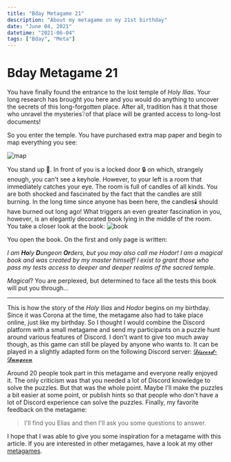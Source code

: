 ```yaml
---
title: "Bday Metagame 21"
description: "About my metagame on my 21st birthday"
date: "June 04, 2021"
datetime: "2021-06-04"
tags: ["Bday", "Meta"]
---
```


# Bday Metagame 21
You have finally found the entrance to the lost temple of *Holy Ilias*.
Your long research has brought you here and you would do anything to uncover the secrets of this long-forgotten place.
After all, tradition has it that those who unravel the mysteries:grey_question:of that place will be granted access to long-lost documents!

So you enter the temple. You have purchased extra map paper and begin to map everything you see:

![map](prologue_map.png)

You stand up :arrow_down_small:. In front of you is a locked door :lock: on which, strangely enough, you can't see a keyhole. However, to your left is a room that immediately catches your eye.
The room is full of candles of all kinds. You are both shocked and fascinated by the fact that the candles are still burning. In the long time since anyone has been here, the candles:candle: should have burned out long ago!
What triggers an even greater fascination in you, however, is an elegantly decorated book lying in the middle of the room. You take a closer look at the book:
![book](hodor.png)

You open the book. On the first and only page is written:

_I am **Ho**ly **D**ungeon **Or**ders, but you may also call me Hodor!
I am a magical book and was created by my master himself!
I exist to grant those who pass my tests access to deeper and deeper realms of the sacred temple._

_Magical_? You are perplexed, but determined to face all the tests this book will put you through...

---

This is how the story of the *Holy Ilias* and *Hodor* begins on my birthday.
Since it was Corona at the time, the metagame also had to take place online, just like my birthday.
So I thought I would combine the Discord platform with a small metagame and send my participants on a puzzle hunt around various features of Discord.
I don't want to give too much away though, as this game can still be played by anyone who wants to.
It can be played in a slightly adapted form on the following Discord server: [𝓓𝓲𝓼𝓬𝓸𝓻𝓭-𝓓𝓾𝓷𝓰𝓮𝓸𝓷](https://discord.com/invite/4SdzCaenKs)

Around 20 people took part in this metagame and everyone really enjoyed it. The only criticism was that you needed a lot of Discord knowledge to solve the puzzles. But that was the whole point. Maybe I'll make the puzzles a bit easier at some point, or publish hints so that people who don't have a lot of Discord experience can solve the puzzles. Finally, my favorite feedback on the metagame:
> I'll find you Elias and then I'll ask you some questions to answer.

I hope that I was able to give you some inspiration for a metagame with this article.
If you are interested in other metagames, have a look at my other [metagames](t/Meta).
